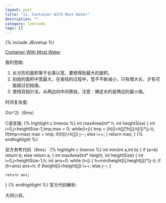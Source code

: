 ```yaml
---
layout: post
title: "11. Container With Most Water"
description: ""
category: leetcode
tags: []
---
```

{% include JB/setup %}


[Container With Most Water](https://leetcode.com/problems/container-with-most-water/)

我的思路:

1. 长方形的面积等于长乘以宽，要想得到最大的面积。
2. 初始的面积中宽最大，在查找的过程中，宽不不断减小，只有增大长，才有可能超过初始值。
3. 使用双指针法，从两边向中间靠拢，注意：确定长的是两边的最小值。

时间复杂度:

O(n^2)（6ms）

C语言版:
{% highlight c linenos %} 
int maxArea(int* h, int heightSize) {
    int i=0,j=heightSize-1,tmp,max = 0;
    while(i<j){
        tmp = (h[i]>h[j]?h[j]:h[i])*(j-i);
        if(tmp>max) max = tmp;
        if(h[i]>h[j]) j--;
        else i++;
    }
    return max;
}
{% endhighlight %} 

官方参考代码（6ms）
{% highlight c linenos %} 
int min(int a,int b)
{
    if (a>b) return b; else return a;
}
int maxArea(int* height, int heightSize) {
    int i=0,j=heightSize-1,h;
    int ans=0;
    while (i<j)
    {
        h=min(height[i],height[j])*(j-i);
        if (h>ans) ans=h;
        if (height[i]<height[j]) i++; else j--;
    }
    
    return ans;
}
{% endhighlight %} 
官方代码解析:

大同小异。



